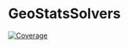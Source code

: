 # GeoStatsSolvers

[![Coverage](https://codecov.io/gh/juliohm/GeoStatsSolvers.jl/branch/main/graph/badge.svg)](https://codecov.io/gh/juliohm/GeoStatsSolvers.jl)
